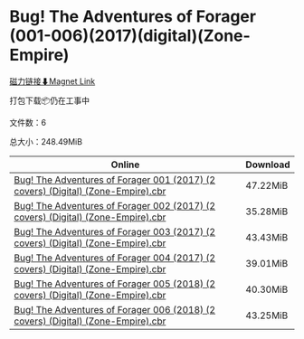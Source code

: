 # Bug! The Adventures of Forager (001-006)(2017)(digital)(Zone-Empire)

[磁力链接⬇Magnet Link](magnet:?xt=urn:btih:70c00ff9c2c2027a0933151d44c2fae6cff18e24&dn=Bug%21%20The%20Adventures%20of%20Forager%20%28001-006%29%282017%29%28digital%29%28Zone-Empire%29)

打包下载📦仍在工事中

文件数：6

总大小：248.49MiB

Online | Download
--- | ---
[Bug! The Adventures of Forager 001 (2017) (2 covers) (Digital) (Zone-Empire).cbr](https://github.com/alicewish/markdown/blob/master/comic/Bug-Adventures-of-Forager-001-2017-2-covers-Digital-Zone-Empire-cbr.md) | 47.22MiB
[Bug! The Adventures of Forager 002 (2017) (2 covers) (Digital) (Zone-Empire).cbr](https://github.com/alicewish/markdown/blob/master/comic/Bug-Adventures-of-Forager-002-2017-2-covers-Digital-Zone-Empire-cbr.md) | 35.28MiB
[Bug! The Adventures of Forager 003 (2017) (2 covers) (Digital) (Zone-Empire).cbr](https://github.com/alicewish/markdown/blob/master/comic/Bug-Adventures-of-Forager-003-2017-2-covers-Digital-Zone-Empire-cbr.md) | 43.43MiB
[Bug! The Adventures of Forager 004 (2017) (2 covers) (Digital) (Zone-Empire).cbr](https://github.com/alicewish/markdown/blob/master/comic/Bug-Adventures-of-Forager-004-2017-2-covers-Digital-Zone-Empire-cbr.md) | 39.01MiB
[Bug! The Adventures of Forager 005 (2018) (2 covers) (Digital) (Zone-Empire).cbr](https://github.com/alicewish/markdown/blob/master/comic/Bug-Adventures-of-Forager-005-2018-2-covers-Digital-Zone-Empire-cbr.md) | 40.30MiB
[Bug! The Adventures of Forager 006 (2018) (2 covers) (Digital) (Zone-Empire).cbr](https://github.com/alicewish/markdown/blob/master/comic/Bug-Adventures-of-Forager-006-2018-2-covers-Digital-Zone-Empire-cbr.md) | 43.25MiB